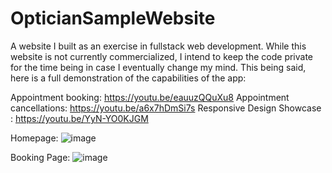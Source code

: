 # OpticianSampleWebsite

A website I built as an exercise in fullstack web development. While this website is not currently commercialized, I intend to keep the code private for the time being
in case I eventually change my mind. This being said, here is a full demonstration of the capabilities of the app:

Appointment booking: https://youtu.be/eauuzQQuXu8
Appointment cancellations: https://youtu.be/a6x7hDmSi7s 
Responsive Design Showcase : https://youtu.be/YyN-YO0KJGM

Homepage: ![image](https://user-images.githubusercontent.com/94123711/218322955-6df2bdce-205f-4fb7-9d0b-6ac3506a0a32.png)

Booking Page: ![image](https://user-images.githubusercontent.com/94123711/218322986-f1189eb6-6075-4690-a812-8e93930294c9.png)


